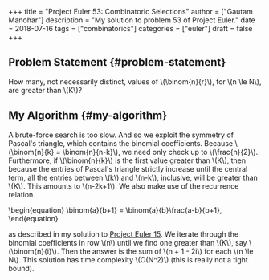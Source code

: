+++
title = "Project Euler 53: Combinatoric Selections"
author = ["Gautam Manohar"]
description = "My solution to problem 53 of Project Euler."
date = 2018-07-16
tags = ["combinatorics"]
categories = ["euler"]
draft = false
+++

## Problem Statement {#problem-statement}

How many, not necessarily distinct, values of \\(\binom{n}{r}\\), for \\(n \le N\\), are
greater than \\(K\\)?


## My Algorithm {#my-algorithm}

A brute-force search is too slow. And so we exploit the symmetry of Pascal's
triangle, which contains the binomial coefficients. Because \\(\binom{n}{k} =
\binom{n}{n-k}\\), we need only check up to \\(\frac{n}{2}\\). Furthermore, if
\\(\binom{n}{k}\\) is the first value greater than \\(K\\), then because the entries of
Pascal's triangle strictly increase until the central term, all the entries
between \\(k\\) and \\(n-k\\), inclusive, will be greater than \\(K\\). This amounts to
\\(n-2k+1\\). We also make use of the recurrence relation

\begin{equation}
\binom{a}{b+1} = \binom{a}{b}\frac{a-b}{b+1},
\end{equation}

as described in my solution to [Project Euler 15](../15/). We iterate through the binomial
coefficients in row \\(n\\) until we find one greater than \\(K\\), say \\(\binom{n}{i}\\).
Then the answer is the sum of \\(n + 1 - 2i\\) for each \\(n \le N\\). This solution has
time complexity \\(O(N^2)\\) (this is really not a tight bound).